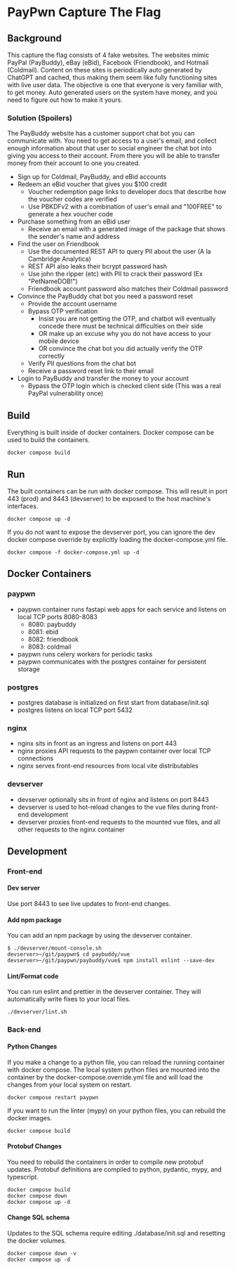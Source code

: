 # PayPwn Capture The Flag

## Background

This capture the flag consists of 4 fake websites. The websites mimic PayPal (PayBuddy), eBay (eBid), Facebook (Friendbook), and Hotmail (Coldmail). Content on these sites is periodically auto generated by ChatGPT and cached, thus making them seem like fully functioning sites with live user data. The objective is one that everyone is very familiar with, to get money. Auto generated users on the system have money, and you need to figure out how to make it yours.

### Solution (Spoilers)

The PayBuddy website has a customer support chat bot you can communicate with. You need to get access to a user's email, and collect enough information about that user to social engineer the chat bot into giving you access to their account. From there you will be able to transfer money from their account to one you created.

* Sign up for Coldmail, PayBuddy, and eBid accounts
* Redeem an eBid voucher that gives you $100 credit
    * Voucher redemption page links to developer docs that describe how the voucher codes are verified
    * Use PBKDFv2 with a combination of user's email and "100FREE" to generate a hex voucher code
* Purchase something from an eBid user
    * Receive an email with a generated image of the package that shows the sender's name and address
* Find the user on Friendbook
    * Use the documented REST API to query PII about the user (A la Cambridge Analytica)
    * REST API also leaks their bcrypt password hash
    * Use john the ripper (etc) with PII to crack their password (Ex "PetNameDOB!")
    * Friendbook account password also matches their Coldmail password
* Convince the PayBuddy chat bot you need a password reset
    * Provide the account username
    * Bypass OTP verification
        * Insist you are not getting the OTP, and chatbot will eventually concede there must be technical difficulties on their side
        * OR make up an excuse why you do not have access to your mobile device
        * OR convince the chat bot you did actually verify the OTP correctly
    * Verify PII questions from the chat bot
    * Receive a password reset link to their email
* Login to PayBuddy and transfer the money to your account
    * Bypass the OTP login which is checked client side (This was a real PayPal vulnerability once)

## Build

Everything is built inside of docker containers. Docker compose can be used to build the containers.

```
docker compose build
```

## Run

The built containers can be run with docker compose. This will result in port 443 (prod) and 8443 (devserver) to be exposed to the host machine's interfaces.

```
docker compose up -d
```

If you do not want to expose the devserver port, you can ignore the dev docker compose override by explicitly loading the docker-compose.yml file.

```
docker compose -f docker-compose.yml up -d
```

## Docker Containers

### paypwn

* paypwn container runs fastapi web apps for each service and listens on local TCP ports 8080-8083
    * 8080: paybuddy
    * 8081: ebid
    * 8082: friendbook
    * 8083: coldmail
* paypwn runs celery workers for periodic tasks
* paypwn communicates with the postgres container for persistent storage

### postgres

* postgres database is initialized on first start from database/init.sql
* postgres listens on local TCP port 5432

### nginx

* nginx sits in front as an ingress and listens on port 443
* nginx proxies API requests to the paypwn container over local TCP connections
* nginx serves front-end resources from local vite distributables

### devserver

* devserver optionally sits in front of nginx and listens on port 8443
* devserver is used to hot-reload changes to the vue files during front-end development
* devserver proxies front-end requests to the mounted vue files, and all other requests to the nginx container

## Development

### Front-end

#### Dev server

Use port 8443 to see live updates to front-end changes.

#### Add npm package

You can add an npm package by using the devserver container.

```
$ ./devserver/mount-console.sh
devserver>~/git/paypwn$ cd paybuddy/vue
devserver>~/git/paypwn/paybuddy/vue$ npm install eslint --save-dev
```

#### Lint/Format code

You can run eslint and prettier in the devserver container. They will automatically write fixes to your local files.

```
./devserver/lint.sh
```

### Back-end

#### Python Changes

If you make a change to a python file, you can reload the running container with docker compose. The local system python files are mounted into the container by the docker-compose.override.yml file and will load the changes from your local system on restart.

```
docker compose restart paypwn
```

If you want to run the linter (mypy) on your python files, you can rebuild the docker images.

```
docker compose build
```

#### Protobuf Changes

You need to rebuild the containers in order to compile new protobuf updates. Protobuf definitions are compiled to python, pydantic, mypy, and typescript.

```
docker compose build
docker compose down
docker compose up -d
```

#### Change SQL schema

Updates to the SQL schema require editing ./database/init.sql and resetting the docker volumes.

```
docker compose down -v
docker compose up -d
```
